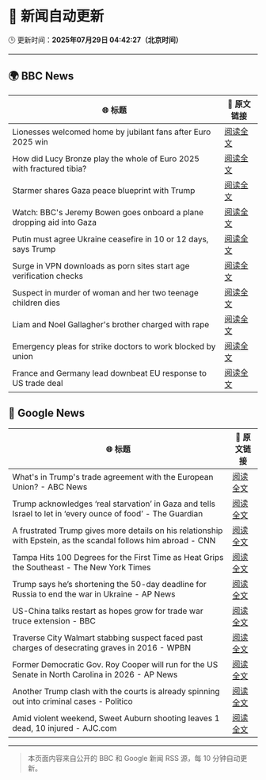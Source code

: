 # 🧠 新闻自动更新

🕒 更新时间：**2025年07月29日 04:42:27（北京时间）**

---

## 🌍 BBC News

| 🌐 标题 | 🔗 原文链接 |
|--------|-------------|
| Lionesses welcomed home by jubilant fans after Euro 2025 win | [阅读全文](https://www.bbc.com/news/articles/c4gz5pzddgyo?at_medium=RSS&at_campaign=rss) |
| How did Lucy Bronze play the whole of Euro 2025 with fractured tibia? | [阅读全文](https://www.bbc.com/sport/football/articles/c4g0q0jw9v6o?at_medium=RSS&at_campaign=rss) |
| Starmer shares Gaza peace blueprint with Trump | [阅读全文](https://www.bbc.com/news/articles/cly6zgyy0wjo?at_medium=RSS&at_campaign=rss) |
| Watch: BBC's Jeremy Bowen goes onboard a plane dropping aid into Gaza | [阅读全文](https://www.bbc.com/news/videos/clyj4gnzxgno?at_medium=RSS&at_campaign=rss) |
| Putin must agree Ukraine ceasefire in 10 or 12 days, says Trump | [阅读全文](https://www.bbc.com/news/articles/c707zrrd7xqo?at_medium=RSS&at_campaign=rss) |
| Surge in VPN downloads as porn sites start age verification checks | [阅读全文](https://www.bbc.com/news/articles/cn72ydj70g5o?at_medium=RSS&at_campaign=rss) |
| Suspect in murder of woman and her two teenage children dies | [阅读全文](https://www.bbc.com/news/articles/cqjylj455v4o?at_medium=RSS&at_campaign=rss) |
| Liam and Noel Gallagher's brother charged with rape | [阅读全文](https://www.bbc.com/news/articles/cr4exd0yx90o?at_medium=RSS&at_campaign=rss) |
| Emergency pleas for strike doctors to work blocked by union | [阅读全文](https://www.bbc.com/news/articles/cd0dz70zmx3o?at_medium=RSS&at_campaign=rss) |
| France and Germany lead downbeat EU response to US trade deal | [阅读全文](https://www.bbc.com/news/articles/c3ez97zv5y5o?at_medium=RSS&at_campaign=rss) |

## 📰 Google News

| 🌐 标题 | 🔗 原文链接 |
|--------|-------------|
| What's in Trump's trade agreement with the European Union? - ABC News | [阅读全文](https://news.google.com/rss/articles/CBMikgFBVV95cUxOUlZRVDBQaEUzUFVRWjZQS3NNMXNnSGhPMzNtNmVfYktxakFEQ1Vpblg5amhMb3VSLWFUOTkxdThtOVdUQUlBd2cxV1BETmw3czdMeDJrT19HSHBnNFpGVzdqU3VsS1RvQzlZTlh5Tk5DNHZQckFqWlppNjNDaE9mLWgxcDN6UTlsTXowRG1lQjFPZ9IBlwFBVV95cUxPSmZyZmJLX2xfUDlJYnh6RGlhWFNVeHA5T0s2MEU2bVRQa3JJdEE3UEM1OGxaZXd5NlNhVlRlWXpvai1vYnlwS09RNnVXNnR0b0laaF9pRW14c1ZUY015WUl0Vk1lY0NTUzBPbERYM1RyZTNXc2tBcFJyT2ZlLVB1VVJ3OEk3cGtGODFXVzJESGFpcG1RSmxB?oc=5) |
| Trump acknowledges ‘real starvation’ in Gaza and tells Israel to let in ‘every ounce of food’ - The Guardian | [阅读全文](https://news.google.com/rss/articles/CBMi0wFBVV95cUxPZFp1SVdoYXpsOHFuOUlReDljdUlRbUIwajdYcDF5aGZTdjNSalhQQ0p1MXRoMGJma2hSeTJVYk1JMEFVQkxBZ3RZSHA4XzdmckpoMW4wMFlQT2ZJWVF6QmU2eTd5cXJkVHl2S3NDTWhoZjlOUTY4a0FBdkF1ei13ZTBXQ1lGQTVEVEVJSlJSbzZvdE04ZUZyMDA1YVNvTVYxM2NwTXNRZHh0V1ZaNXZ1X2hYaFc0V3lOVDk0dFFSSTYtUmFSN3oxa2VKeFM3YU92VkpF?oc=5) |
| A frustrated Trump gives more details on his relationship with Epstein, as the scandal follows him abroad - CNN | [阅读全文](https://news.google.com/rss/articles/CBMiiwFBVV95cUxObTlBUGtfb01yZ1Zjc3NaaW5wekEzbDJfTTkzcnBZMWprTDNjMHF0SkppMmZJYUlKMGZTb0RjUkRIMzFOcmVzRGwwRWFCdGcxaHRzU3NEWUhwM0ZwYU5GWjhxUFpBOWlDRGlSRE44MVg5TDNPMS1MT1o3bFVpcVBKMEtsRF9KWnplemVn0gGQAUFVX3lxTE1id21iTWM0UTY2Qm9VeTk4YURJM3lzbU1ha0hkLWpuaW4yR3daT1BKQ3ZsS3l1Y2ZHUHZIZVQzQUptNmhfLUo4WkJDenNBVlhMMjB2YS1vRXBQZDZtOXZXVUpjNE5GZ3B5dXlnYkNmUkVmaFZpSjZhcFVXaTJCc1U4ZU1sQXNTd1l3X01nd09xNw?oc=5) |
| Tampa Hits 100 Degrees for the First Time as Heat Grips the Southeast - The New York Times | [阅读全文](https://news.google.com/rss/articles/CBMimgFBVV95cUxQSm01TGZIWXdJQjJjN3F2RFBTVk5RbTNpazVfM29IS1A3TWpEaVhSbVA3dk9OVGU0U2ZtQ2daUVNneGh4RU1ESER0akVsdnJqS1VYSVJSYlVvaHRtZW5EY2RUYUdKbFZUOEhONEt0NlF6enVqUjNJYXBOTXZ0M2VQWnVyMmtoUk5nRmVfbDJmSmZ2b1dPNzl1UmVn?oc=5) |
| Trump says he’s shortening the 50-day deadline for Russia to end the war in Ukraine - AP News | [阅读全文](https://news.google.com/rss/articles/CBMiqAFBVV95cUxPRzZNWFNMMEo4OExxTFBSRzB2dXlzQlhscDNLV0tTUWowNlFNUGFtSGNtVUVUanI4b282VVNIci1mcHlLZ0lHS3FTS09UQ2lCQ1Q2VVNFUWlzQUx1WWR0RGNaN3JyUmxKOW1CT1BjTVBHR3J5aUJuWEZEQjdfaTdDM0x0UHp5RVJVbEJ4aHpzMzNlY200dVVZa3BfaTNWZXRlUmhVWnlnYkc?oc=5) |
| US-China talks restart as hopes grow for trade war truce extension - BBC | [阅读全文](https://news.google.com/rss/articles/CBMiWkFVX3lxTE1jYUFkNjFVc0hpWk5qenRFeE9qV2hWNzVWaWN4Q3FZMm1aT1pkWlVjQzFWSXRaYkFuZVdzY2pabS1kZEhmQnhxSzJ1MEMzTlBaUkdoOVZuOWY1QdIBX0FVX3lxTE9CcGdxbGVwY1pMSTZmSVAzRHdOM0NONW1uNG5hd2FKajM0alFTQThiYy1mMXMxNnpoNzJEaXRXTDdkTGxSQWswSE9IWDZjMThCSGlpNE1zclR3V0JvbWw4?oc=5) |
| Traverse City Walmart stabbing suspect faced past charges of desecrating graves in 2016 - WPBN | [阅读全文](https://news.google.com/rss/articles/CBMizwFBVV95cUxPZWFURzhTaUR1N09fR0drNW16MGFnOUhmbGNIMTA2bkV3XzVBbk45LTV2dkdrOTUweTZNX2hKNDlHeGJlSnZETFVCT1Y5LU01X09KUDg4TGRyNVlrZmxZUkRzRjRiZ2xROVlOeWxLSFNKdllHcjRWX2pUZFBnaXkwOWdEcVJMSjJZQnZIbmZ2YjBkTzNDaFQzZUZ5ZzNoR3ZhdmVDUEtNdWFFZXAxaHVKNVpCa2dQSjk2eUVNeG9FV2pVMHZoVFdYbEV1US1haUk?oc=5) |
| Former Democratic Gov. Roy Cooper will run for the US Senate in North Carolina in 2026 - AP News | [阅读全文](https://news.google.com/rss/articles/CBMioAFBVV95cUxPN000eWVhaGdBdWJ1enpoektPelZTZW9yQm84TUQtYkYtX05BMzkyeDNBYWhULU8tUVFVRHFNdnZZam1GeEdPbjBneS1DOVFLQ2RuQlVmRmMxT2Nhcm1rcGFaaUpUU3VKUmF0cVU0NlowQ1JScEFrRTdqRThwSmZZalJSd0ZTU0xKT2UwdXdzdEJ5ZHlWUWkwQjRXRjZXQWxK?oc=5) |
| Another Trump clash with the courts is already spinning out into criminal cases - Politico | [阅读全文](https://news.google.com/rss/articles/CBMizgFBVV95cUxPM2c4ZjNTM0VGME1PZnNxZGJtZlVQYlJTbmI4ZWQ2ZXZrTE1sazVsUzNQYWJldDdpQXpESG9GT1hTRW9taHV0VHRBZHdqVDdZYXRidEdISHZMNzZVX1FhOHpVMEtLSWJWNktfbDBrS1dMNnREY0Zzai10aVlJYjJNMk5MTllhV2xCZ2dWeHc2Y19GVlFEb0FFQWVNeDhweUFOYjJvTEstVWc3TmZ5TFZHaXhMNDE5cDgxVXdHTGV5bW9zU0EyODFFSkd0aTdjZw?oc=5) |
| Amid violent weekend, Sweet Auburn shooting leaves 1 dead, 10 injured - AJC.com | [阅读全文](https://news.google.com/rss/articles/CBMisgFBVV95cUxNRW9zSTBkNVpnUjRyRHJQT1B1MnpMdXdmY3dGcjhfc09PM3MxU0dkdUF1WUV4UnNqNUNOSXNKNnNRbl9NZ0toOTB3T3pMeUVkQm9uc2c5dDRYY0lOYXJZOXhxcV9VLVh2dHNLVFEzdjRQbzZhMXlUNWp0d0RoNmVGMkY1bG02X0dHQlJBWkRrREFCeU1hZzBKOUNPd0N0RlV2SGRzQzFqV05JaW5hNHZTcnZB?oc=5) |

---
> 本页面内容来自公开的 BBC 和 Google 新闻 RSS 源，每 10 分钟自动更新。